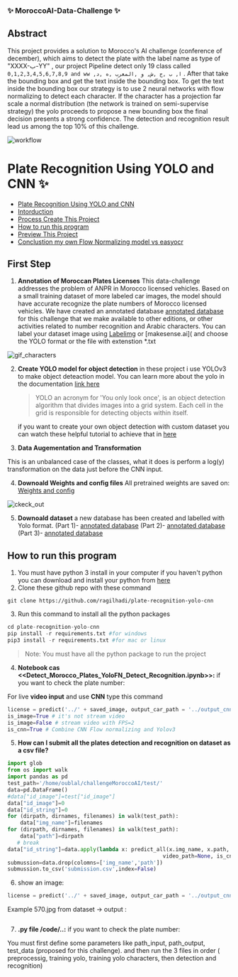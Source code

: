 ### ✨ MoroccoAI-Data-Challenge ✨

## Abstract
  This project provides a solution to Morocco's AI challenge (conference of december), which aims to detect the plate with the label name as type of "XXXX-ﺏ-YY" , our project Pipeline detect only 19 class called ```0,1,2,3,4,5,6,7,8,9 and ww ,ا, ب ,ج ,ش, و ,المغرب ,ه ,د``` . After that take the bounding box and get the text inside the bounding box. To get the text inside the bounding box our strategy is to use 2 neural networks with flow normalizing to detect each character. If the character has a projection far scale a normal distribution (the network is trained on semi-supervise strategy) the yolo proceeds to propose a new bounding box the final decision presents a strong confidence. The detection and recognition result lead us among the top 10% of this challenge.

<img src="images/workflow.png" alt="workflow">

# Plate Recognition Using YOLO and CNN  ✨

  - [Plate Recognition Using YOLO and CNN](#plate-recognition-using-yolo-and-cnn)
  - [Intorduction](#intorduction)
  - [Process Create This Project](#process-create-this-project)
  - [How to run this program](#how-to-run-this-program)
  - [Preview This Project](#preview-this-project)
  - [Conclustion my own Flow Normalizing model vs easyocr](#conclustion-my-own-cnn-model-vs-easyocr)


## First Step 

1. **Annotation of Moroccan Plates Licenses**
   This data-challenge addresses the problem of ANPR in Morocco licensed vehicles. Based on a small training dataset of more labeled car images, the model should have accurate recognize the plate numbers of Morocco licensed vehicles.
   We have created an annotated database [annotated database](https://drive.google.com/drive/folders/1ZFdMo-CyisVzXsSioRH9KrbbD1J4_BMH?usp=sharing) for this challenge that we make available to other editions, or other activities related to number recognition and Arabic characters. 
   You can label your dataset image using [Labelimg]() or [makesense.ai]( and choose the YOLO format or the file with extenstion *.txt
<img src="images/gif_characters.gif" alt="gif_characters">

<img src="images/gif_plates.gif" alt="">

2. **Create YOLO model for object detection**
   in these project i use YOLOv3  to make object deteaction model. You can learn more about the yolo in the documentation [link here](https://github.com/ultralytics/yolov5)

   > YOLO an acronym for 'You only look once', is an object detection algorithm that divides images into a grid system. Each cell in the grid is responsible for detecting objects within itself.

   if you want to create your own object detection with custom dataset you can watch these helpful tutorial to achieve that in [here](https://www.youtube.com/watch?v=GRtgLlwxpc4)

3. **Data Augementation and Transformation**
  
  This is an unbalanced case of the classes, what it does is perform a log(y) transformation on the data just before the CNN input.
<img src="images/non-eq.png" alt="">

4. **Downoald Weights and config files**
  All pretrained weights are saved on:  [Weights and config](https://drive.google.com/drive/folders/1qTvKYEfpLR-4hcFaeT11aB_bpCX3lQUi?usp=sharing)
<img src="images/check_out.png" alt="ckeck_out">

5. **Downoald dataset**
  a new database has been created and labelled with Yolo format.
  (Part 1)- [annotated database](https://drive.google.com/drive/folders/1ZFdMo-CyisVzXsSioRH9KrbbD1J4_BMH?usp=sharing)
  (Part 2)- [annotated database](https://drive.google.com/drive/folders/1ZFdMo-CyisVzXsSioRH9KrbbD1J4_BMH?usp=sharing)
  (Part 3)- [annotated database](https://drive.google.com/drive/folders/1ZFdMo-CyisVzXsSioRH9KrbbD1J4_BMH?usp=sharing)

## How to run this program

1.  You must have python 3 install in your computer if you haven't python you can download and install your python from [here](https://www.python.org/downloads/)
2.  Clone these github repo with these command
  ```git
  git clone https://github.com/ragilhadi/plate-recognition-yolo-cnn
  ```
3. Run this command to install all the python packages
```python
cd plate-recognition-yolo-cnn
pip install -r requirements.txt #for windows
pip3 install -r requirements.txt #for mac or linux
```
> Note: You must have all the python package to run the project

4. **Notebook cas <<Detect_Morocco_Plates_YoloFN_Detect_Recognition.ipynb>>:** if you want to check the plate number:

For live **video input** and use **CNN** type this command
```python
license = predict('../' + saved_image, output_car_path = '../output_cnn.jpg', output_license_path_original = '../license_original_cnn.jpg', output_license_path = '../license_cnn.jpg', is_cnn=True, is_image=True)
is_image=True # it's not stream video 
is_image=False # stream video with FPS=2
is_cnn=True # Combine CNN Flow normalizing and Yolov3 
```
5. **How can I submit all the plates detection and recognition on dataset as a csv file?**

```python
import glob
from os import walk
import pandas as pd
test_path='/home/oublal/challengeMoroccoAI/test/'
data=pd.DataFrame()
#data["id_image"]=test["id_image"]
data["id_image"]=0
data["id_string"]=0
for (dirpath, dirnames, filenames) in walk(test_path):
    data["img_name"]=filenames
for (dirpath, dirnames, filenames) in walk(test_path):
    data["path"]=dirpath
   # break
data["id_string"]=data.apply(lambda x: predict_all(x.img_name, x.path,
                                                 video_path=None, is_cnn=False,is_image=True), axis=1)
submussion=data.drop(colomns=['img_name','path'])
submussion.to_csv('submission.csv',index=False)
```
6. show an image:

```python
license = predict('../' + saved_image, output_car_path = '../output_cnn.jpg', output_license_path_original = '../license_original_cnn.jpg', output_license_path = '../license_cnn.jpg', is_cnn=True, is_image=True)
```
Example 570.jpg from dataset -> output :

<img src="images/image1.png" alt="">


7. **.py file /code/..:** if you want to check the plate number:

You must first define some parameters like path_input, path_output, test_data (proposed for this challenge). and then run the 3 files in order ( preprocessig, training yolo, training yolo characters, then detection and recognition) 


